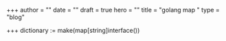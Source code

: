 +++
author = ""
date = ""
draft = true
hero = ""
title = "golang map "
type = "blog"

+++
dictionary := make(map\[string\]interface())